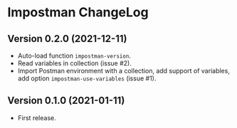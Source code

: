 # Impostman ChangeLog

## Version 0.2.0 (2021-12-11)

- Auto-load function `impostman-version`.
- Read variables in collection (issue #2).
- Import Postman environment with a collection, add support of variables, add option `impostman-use-variables` (issue #1).

## Version 0.1.0 (2021-01-11)

- First release.
